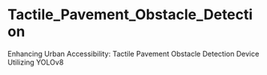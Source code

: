 # Tactile_Pavement_Obstacle_Detection
Enhancing Urban Accessibility: Tactile Pavement Obstacle Detection Device Utilizing YOLOv8
